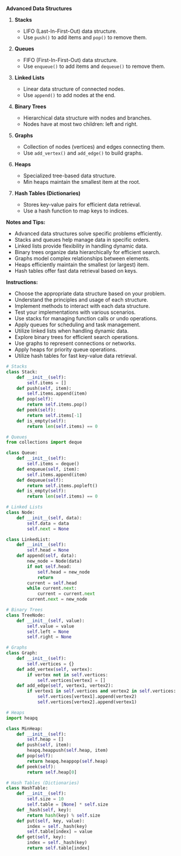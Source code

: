 **Advanced Data Structures**

1. **Stacks**
   - LIFO (Last-In-First-Out) data structure.
   - Use `push()` to add items and `pop()` to remove them.
   
2. **Queues**
   - FIFO (First-In-First-Out) data structure.
   - Use `enqueue()` to add items and `dequeue()` to remove them.
   
3. **Linked Lists**
   - Linear data structure of connected nodes.
   - Use `append()` to add nodes at the end.
   
4. **Binary Trees**
   - Hierarchical data structure with nodes and branches.
   - Nodes have at most two children: left and right.
   
5. **Graphs**
   - Collection of nodes (vertices) and edges connecting them.
   - Use `add_vertex()` and `add_edge()` to build graphs.
   
6. **Heaps**
   - Specialized tree-based data structure.
   - Min heaps maintain the smallest item at the root.
   
7. **Hash Tables (Dictionaries)**
   - Stores key-value pairs for efficient data retrieval.
   - Use a hash function to map keys to indices.

**Notes and Tips:**
- Advanced data structures solve specific problems efficiently.
- Stacks and queues help manage data in specific orders.
- Linked lists provide flexibility in handling dynamic data.
- Binary trees organize data hierarchically for efficient search.
- Graphs model complex relationships between elements.
- Heaps efficiently maintain the smallest (or largest) item.
- Hash tables offer fast data retrieval based on keys.

**Instructions:**
- Choose the appropriate data structure based on your problem.
- Understand the principles and usage of each structure.
- Implement methods to interact with each data structure.
- Test your implementations with various scenarios.
- Use stacks for managing function calls or undo operations.
- Apply queues for scheduling and task management.
- Utilize linked lists when handling dynamic data.
- Explore binary trees for efficient search operations.
- Use graphs to represent connections or networks.
- Apply heaps for priority queue operations.
- Utilize hash tables for fast key-value data retrieval.

```python
# Stacks
class Stack:
    def __init__(self):
        self.items = []
    def push(self, item):
        self.items.append(item)
    def pop(self):
        return self.items.pop()
    def peek(self):
        return self.items[-1]
    def is_empty(self):
        return len(self.items) == 0

# Queues
from collections import deque

class Queue:
    def __init__(self):
        self.items = deque()
    def enqueue(self, item):
        self.items.append(item)
    def dequeue(self):
        return self.items.popleft()
    def is_empty(self):
        return len(self.items) == 0

# Linked Lists
class Node:
    def __init__(self, data):
        self.data = data
        self.next = None

class LinkedList:
    def __init__(self):
        self.head = None
    def append(self, data):
        new_node = Node(data)
        if not self.head:
            self.head = new_node
            return
        current = self.head
        while current.next:
            current = current.next
        current.next = new_node

# Binary Trees
class TreeNode:
    def __init__(self, value):
        self.value = value
        self.left = None
        self.right = None

# Graphs
class Graph:
    def __init__(self):
        self.vertices = {}
    def add_vertex(self, vertex):
        if vertex not in self.vertices:
            self.vertices[vertex] = []
    def add_edge(self, vertex1, vertex2):
        if vertex1 in self.vertices and vertex2 in self.vertices:
            self.vertices[vertex1].append(vertex2)
            self.vertices[vertex2].append(vertex1)

# Heaps
import heapq

class MinHeap:
    def __init__(self):
        self.heap = []
    def push(self, item):
        heapq.heappush(self.heap, item)
    def pop(self):
        return heapq.heappop(self.heap)
    def peek(self):
        return self.heap[0]

# Hash Tables (Dictionaries)
class HashTable:
    def __init__(self):
        self.size = 10
        self.table = [None] * self.size
    def _hash(self, key):
        return hash(key) % self.size
    def put(self, key, value):
        index = self._hash(key)
        self.table[index] = value
    def get(self, key):
        index = self._hash(key)
        return self.table[index]
```